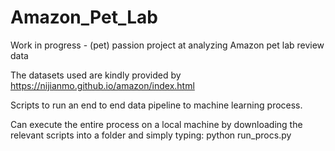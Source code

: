 # Amazon_Pet_Lab
Work in progress - (pet) passion project at analyzing Amazon pet lab review data


The datasets used are kindly provided by https://nijianmo.github.io/amazon/index.html

Scripts to run an end to end data pipeline to machine learning process.

Can execute the entire process on a local machine by downloading the relevant scripts into a folder and simply typing:
python run_procs.py
